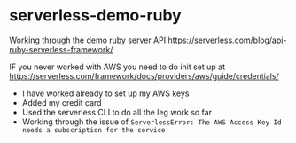 # serverless-demo-ruby
Working through the demo ruby server API https://serverless.com/blog/api-ruby-serverless-framework/

IF you never worked with AWS you need to do init set up at https://serverless.com/framework/docs/providers/aws/guide/credentials/

* I have worked already to set up my AWS keys 
* Added my credit card
* Used the serverless CLI to do all the leg work so far
* Working through the issue  of `ServerlessError: The AWS Access Key Id needs a subscription for the service`


